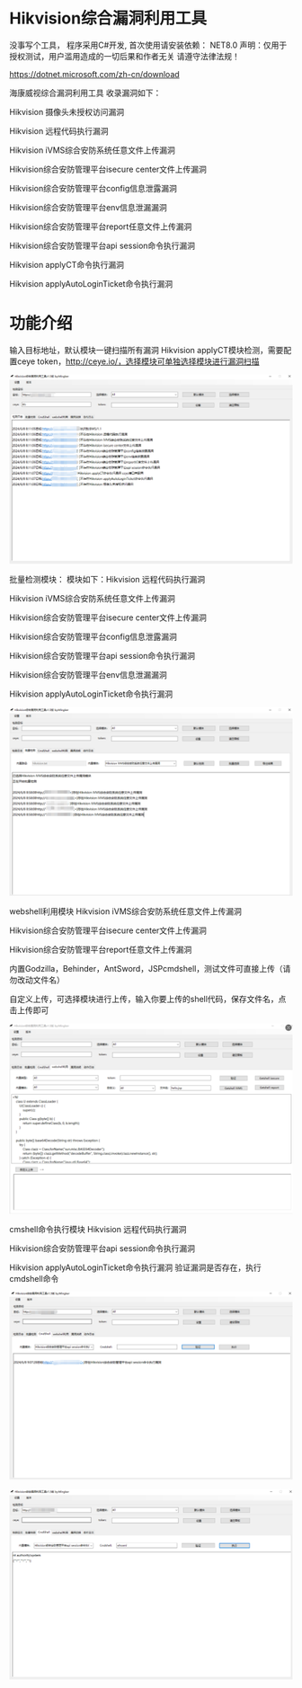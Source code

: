 # Hikvision综合漏洞利用工具

没事写个工具，
程序采用C#开发,
首次使用请安装依赖：
NET8.0
声明：仅用于授权测试，用户滥用造成的一切后果和作者无关
请遵守法律法规！

https://dotnet.microsoft.com/zh-cn/download

海康威视综合漏洞利用工具 收录漏洞如下：

Hikvision 摄像头未授权访问漏洞

Hikvision 远程代码执行漏洞

Hikvision iVMS综合安防系统任意文件上传漏洞

Hikvision综合安防管理平台isecure center文件上传漏洞

Hikvision综合安防管理平台config信息泄露漏洞

Hikvision综合安防管理平台env信息泄漏漏洞

Hikvision综合安防管理平台report任意文件上传漏洞

Hikvision综合安防管理平台api session命令执行漏洞

Hikvision applyCT命令执行漏洞

Hikvision applyAutoLoginTicket命令执行漏洞

# 功能介绍
输入目标地址，默认模块一键扫描所有漏洞
Hikvision applyCT模块检测，需要配置ceye token，http://ceye.io/，选择模块可单独选择模块进行漏洞扫描

![image](https://github.com/MInggongK/Hikvision-/blob/main/202406080819451.png)

批量检测模块：
模块如下：Hikvision 远程代码执行漏洞

Hikvision iVMS综合安防系统任意文件上传漏洞

Hikvision综合安防管理平台isecure center文件上传漏洞

Hikvision综合安防管理平台config信息泄露漏洞

Hikvision综合安防管理平台api session命令执行漏洞

Hikvision综合安防管理平台env信息泄漏漏洞

Hikvision applyAutoLoginTicket命令执行漏洞

![image](https://github.com/MInggongK/Hikvision-/blob/main/202406080859002.png)

webshell利用模块
Hikvision iVMS综合安防系统任意文件上传漏洞

Hikvision综合安防管理平台isecure center文件上传漏洞

Hikvision综合安防管理平台report任意文件上传漏洞

内置Godzilla，Behinder，AntSword，JSPcmdshell，测试文件可直接上传（请勿改动文件名）

自定义上传，可选择模块进行上传，输入你要上传的shell代码，保存文件名，点击上传即可

![image](https://github.com/MInggongK/Hikvision-/blob/main/202406080848515.png)

cmshell命令执行模块
Hikvision 远程代码执行漏洞

Hikvision综合安防管理平台api session命令执行漏洞

Hikvision applyAutoLoginTicket命令执行漏洞
验证漏洞是否存在，执行cmdshell命令

![image](https://github.com/MInggongK/Hikvision-/blob/main/202406080907735.png)



![image](https://github.com/MInggongK/Hikvision-/blob/main/202406080909107.png)


